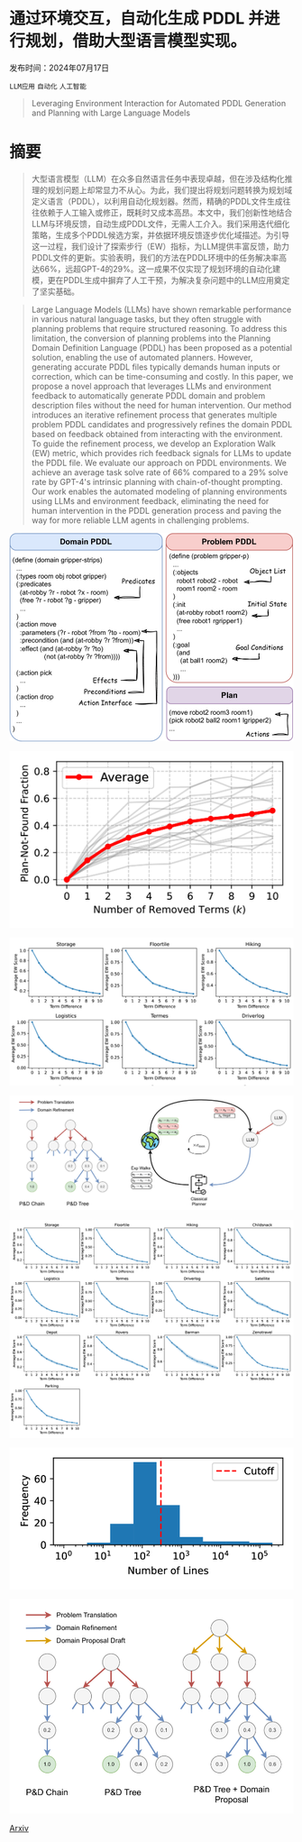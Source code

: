 # 通过环境交互，自动化生成 PDDL 并进行规划，借助大型语言模型实现。

发布时间：2024年07月17日

`LLM应用` `自动化` `人工智能`

> Leveraging Environment Interaction for Automated PDDL Generation and Planning with Large Language Models

# 摘要

> 大型语言模型（LLM）在众多自然语言任务中表现卓越，但在涉及结构化推理的规划问题上却常显力不从心。为此，我们提出将规划问题转换为规划域定义语言（PDDL），以利用自动化规划器。然而，精确的PDDL文件生成往往依赖于人工输入或修正，既耗时又成本高昂。本文中，我们创新性地结合LLM与环境反馈，自动生成PDDL文件，无需人工介入。我们采用迭代细化策略，生成多个PDDL候选方案，并依据环境反馈逐步优化域描述。为引导这一过程，我们设计了探索步行（EW）指标，为LLM提供丰富反馈，助力PDDL文件的更新。实验表明，我们的方法在PDDL环境中的任务解决率高达66%，远超GPT-4的29%。这一成果不仅实现了规划环境的自动化建模，更在PDDL生成中摒弃了人工干预，为解决复杂问题中的LLM应用奠定了坚实基础。

> Large Language Models (LLMs) have shown remarkable performance in various natural language tasks, but they often struggle with planning problems that require structured reasoning. To address this limitation, the conversion of planning problems into the Planning Domain Definition Language (PDDL) has been proposed as a potential solution, enabling the use of automated planners. However, generating accurate PDDL files typically demands human inputs or correction, which can be time-consuming and costly. In this paper, we propose a novel approach that leverages LLMs and environment feedback to automatically generate PDDL domain and problem description files without the need for human intervention. Our method introduces an iterative refinement process that generates multiple problem PDDL candidates and progressively refines the domain PDDL based on feedback obtained from interacting with the environment. To guide the refinement process, we develop an Exploration Walk (EW) metric, which provides rich feedback signals for LLMs to update the PDDL file. We evaluate our approach on PDDL environments. We achieve an average task solve rate of 66% compared to a 29% solve rate by GPT-4's intrinsic planning with chain-of-thought prompting. Our work enables the automated modeling of planning environments using LLMs and environment feedback, eliminating the need for human intervention in the PDDL generation process and paving the way for more reliable LLM agents in challenging problems.

![通过环境交互，自动化生成 PDDL 并进行规划，借助大型语言模型实现。](../../../paper_images/2407.12979/x1.png)

![通过环境交互，自动化生成 PDDL 并进行规划，借助大型语言模型实现。](../../../paper_images/2407.12979/x2.png)

![通过环境交互，自动化生成 PDDL 并进行规划，借助大型语言模型实现。](../../../paper_images/2407.12979/x3.png)

![通过环境交互，自动化生成 PDDL 并进行规划，借助大型语言模型实现。](../../../paper_images/2407.12979/x4.png)

![通过环境交互，自动化生成 PDDL 并进行规划，借助大型语言模型实现。](../../../paper_images/2407.12979/x5.png)

![通过环境交互，自动化生成 PDDL 并进行规划，借助大型语言模型实现。](../../../paper_images/2407.12979/x6.png)

![通过环境交互，自动化生成 PDDL 并进行规划，借助大型语言模型实现。](../../../paper_images/2407.12979/x7.png)

[Arxiv](https://arxiv.org/abs/2407.12979)